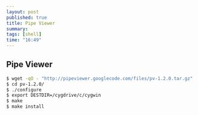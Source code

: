 ```yaml
---
layout: post
published: true
title: Pipe Viewer
summary:
tags: [shell]
time: "16:49"
---
```


## Pipe Viewer


```bash
$ wget -qO - "http://pipeviewer.googlecode.com/files/pv-1.2.0.tar.gz" | tar zxvf -   
$ cd pv-1.2.0/
$ ./configure
$ export DESTDIR=/cygdrive/c/cygwin
$ make
$ make install
```

